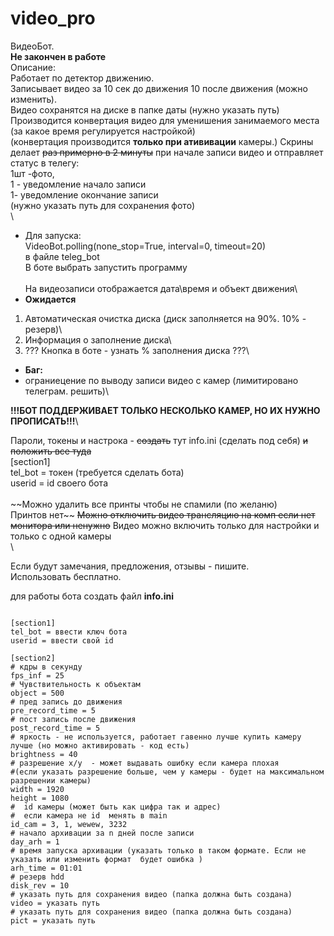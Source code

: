 # video_pro
ВидеоБот.\
**Не закончен в работе**\
Описание:\
Работает по детектор движению.\
Записывает видео за 10 сек до движения 10 после движения (можно изменить).\
Видео сохранятся на диске в папке даты (нужно указать путь)\
Производится конвертация видео для уменишения занимаемого места (за какое время регулируется настройкой)\
(конвертация производится **только при атививации** камеры.)
Скрины делает ~~раз примерно в 2 минуты~~ при начале записи видео и отправляет статус в телегу:\
1шт -фото,\
1 - уведомление начало записи\
1- уведомление окончание записи\
(нужно указать путь для сохранения фото)\
\
- Для запуска:\
VideoBot.polling(none_stop=True, interval=0, timeout=20)\
в файле teleg_bot \
В боте выбрать запустить программу\
\
На видеозаписи отображается дата\время и объект движения\
- **Ожидается**
1. Автоматическая очистка диска (диск заполняется на 90%. 10% - резерв)\
2. Информация о заполнение диска\
3. ??? Кнопка в боте - узнать % заполнения диска ???\
- **Баг:**
- ограниецение по выводу записи видео с камер (лимитировано телеграм. решить)\

**!!!БОТ ПОДДЕРЖИВАЕТ ТОЛЬКО НЕСКОЛЬКО КАМЕР, НО ИХ НУЖНО ПРОПИСАТЬ!!!**\

Пароли, токены и настрока - ~~создать~~ тут info.ini (сделать под себя) ~~и положить все туда~~\
[section1]\
tel_bot = токен (требуется сделать бота)\
userid =  id своего бота\
\
~~Можно удалить все принты чтобы не спамили (по желаню)\
Принтов нет\~~
~~Можно отключить видео трансляцию на комп если нет монитора или ненужно~~
Видео можно включить только для настройки и только с одной камеры\
\

Если будут замечания, предложения, отзывы - пишите.\
Использовать бесплатно. 

для работы бота создать файл **info.ini**

```# pass/inf

[section1]
tel_bot = ввести ключ бота
userid = ввести свой id

[section2]
# кдры в секунду
fps_inf = 25
# Чувствительность к объектам
object = 500
# пред запись до движения
pre_record_time = 5
# пост запись после движения
post_record_time = 5
# яркость - не используется, работает гавенно лучше купить камеру лучше (но можно активировать - код есть)
brightness = 40
# разрешение x/y  - может выдавать ошибку если камера плохая
#(если указать разрешение больше, чем у камеры - будет на максимальном разрешении камеры)
width = 1920
height = 1080
#  id камеры (может быть как цифра так и адрес)
#  если камера не id  менять в main
id_cam = 3, 1, wewew, 3232
# начало архивации за n дней после записи
day_arh = 1
# время запуска архивации (указать только в таком формате. Если не указать или изменить формат  будет ошибка )
arh_time = 01:01
# резерв hdd
disk_rev = 10
# указать путь для сохранения видео (папка должна быть создана)
video = указать путь
# указать путь для сохранения видео (папка должна быть создана)
pict = указать путь
```
